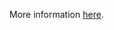 More information [here](https://docs.prismacloud.io/en/enterprise-edition/policy-reference/azure-policies/azure-iam-policies/ensure-azure-kubernetes-service-aks-local-admin-account-is-disabled).
